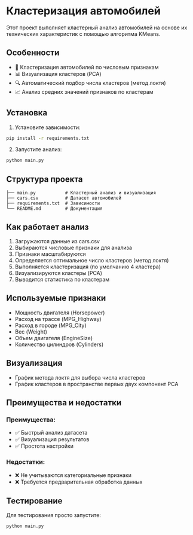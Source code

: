 # Кластеризация автомобилей

Этот проект выполняет кластерный анализ автомобилей на основе их технических характеристик с помощью алгоритма KMeans.

## Особенности

- 🚗 Кластеризация автомобилей по числовым признакам
- 📊 Визуализация кластеров (PCA)
- 🔍 Автоматический подбор числа кластеров (метод локтя)
- 📈 Анализ средних значений признаков по кластерам

## Установка

1. Установите зависимости:

```bash
pip install -r requirements.txt
```

2. Запустите анализ:

```bash
python main.py
```

## Структура проекта

```
├── main.py           # Кластерный анализ и визуализация
├── cars.csv          # Датасет автомобилей
├── requirements.txt  # Зависимости
└── README.md         # Документация
```

## Как работает анализ

1. Загружаются данные из cars.csv
2. Выбираются числовые признаки для анализа
3. Признаки масштабируются
4. Определяется оптимальное число кластеров (метод локтя)
5. Выполняется кластеризация (по умолчанию 4 кластера)
6. Визуализируются кластеры (PCA)
7. Выводится статистика по кластерам

## Используемые признаки

- Мощность двигателя (Horsepower)
- Расход на трассе (MPG_Highway)
- Расход в городе (MPG_City)
- Вес (Weight)
- Объем двигателя (EngineSize)
- Количество цилиндров (Cylinders)

## Визуализация

- График метода локтя для выбора числа кластеров
- График кластеров в пространстве первых двух компонент PCA

## Преимущества и недостатки

### Преимущества:

- ✅ Быстрый анализ датасета
- ✅ Визуализация результатов
- ✅ Простота настройки

### Недостатки:

- ❌ Не учитываются категориальные признаки
- ❌ Требуется предварительная обработка данных

## Тестирование

Для тестирования просто запустите:

```bash
python main.py
```
